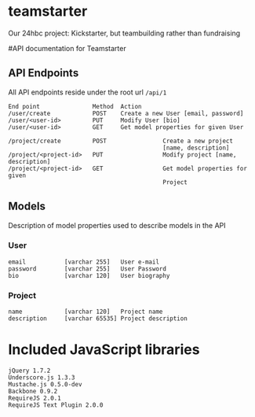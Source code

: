 teamstarter
===========

Our 24hbc project: Kickstarter, but teambuilding rather than fundraising

#API documentation for Teamstarter

## API Endpoints
All API endpoints reside under the root url ```/api/1```

```
End point               Method  Action
/user/create            POST    Create a new User [email, password]
/user/<user-id>         PUT     Modify User [bio]
/user/<user-id>         GET     Get model properties for given User

/project/create         POST                Create a new project
                                            [name, description]
/project/<project-id>   PUT                 Modify project [name, description]
/project/<project-id>   GET                 Get model properties for given
                                            Project
```

## Models
Description of model properties used to describe models in the API
### User
```
email           [varchar 255]   User e-mail
password        [varchar 255]   User Password
bio             [varchar 120]   User biography
```

### Project
```
name            [varchar 120]   Project name
description     [varchar 65535] Project description
```

# Included JavaScript libraries
    jQuery 1.7.2
    Underscore.js 1.3.3
    Mustache.js 0.5.0-dev
    Backbone 0.9.2
    RequireJS 2.0.1
    RequireJS Text Plugin 2.0.0
